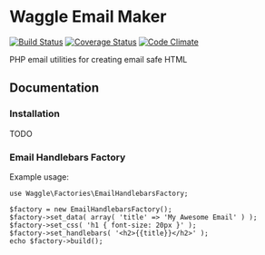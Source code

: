 # Waggle Email Maker

[![Build Status](https://travis-ci.org/gios-asu/waggle-email-maker.svg?branch=develop)](https://travis-ci.org/gios-asu/waggle-email-maker?branch=develop)
[![Coverage Status](https://coveralls.io/repos/gios-asu/waggle-email-maker/badge.svg?branch=develop&service=github)](https://coveralls.io/github/gios-asu/waggle-email-maker?branch=develop)
[![Code Climate](https://codeclimate.com/github/gios-asu/waggle-email-maker/badges/gpa.svg)](https://codeclimate.com/github/gios-asu/waggle-email-maker)

PHP email utilities for creating email safe HTML

## Documentation

### Installation

TODO

### Email Handlebars Factory

Example usage:

```
use Waggle\Factories\EmailHandlebarsFactory;

$factory = new EmailHandlebarsFactory();
$factory->set_data( array( 'title' => 'My Awesome Email' ) );
$factory->set_css( 'h1 { font-size: 20px }' );
$factory->set_handlebars( '<h2>{{title}}</h2>' );
echo $factory->build();
```
